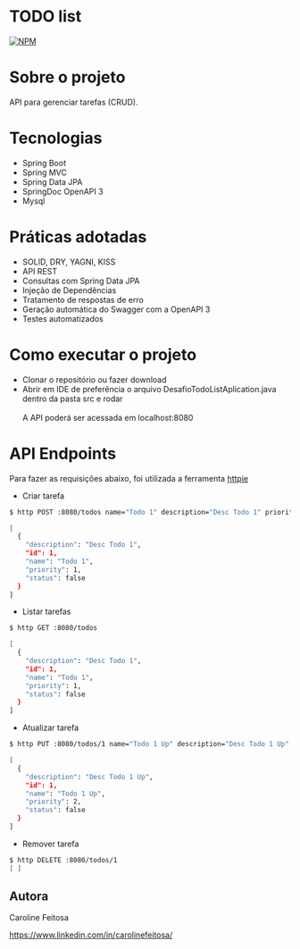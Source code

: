 # TODO list
[![NPM](https://img.shields.io/npm/l/react)](https://github.com/Anna-Caroline/api-todolist/blob/main/LICENSE) 

# Sobre o projeto
API para gerenciar tarefas (CRUD).

# Tecnologias
- Spring Boot
- Spring MVC
- Spring Data JPA
- SpringDoc OpenAPI 3
- Mysql


# Práticas adotadas
- SOLID, DRY, YAGNI, KISS
- API REST
- Consultas com Spring Data JPA
- Injeção de Dependências
- Tratamento de respostas de erro 
- Geração automática do Swagger com a OpenAPI 3
- Testes automatizados

# Como executar o projeto
- Clonar o repositório ou fazer download
- Abrir em IDE de preferência o arquivo DesafioTodoListAplication.java dentro da pasta src e rodar
<br> <br>A API poderá ser acessada em localhost:8080

# API Endpoints
Para fazer as requisições abaixo, foi utilizada a ferramenta [httpie](https://httpie.io/)

- Criar tarefa
```bash
$ http POST :8080/todos name="Todo 1" description="Desc Todo 1" priority=1

[
  {
    "description": "Desc Todo 1",
    "id": 1,
    "name": "Todo 1",
    "priority": 1,
    "status": false
  }
]
```
- Listar tarefas
```bash
$ http GET :8080/todos

[
  {
    "description": "Desc Todo 1",
    "id": 1,
    "name": "Todo 1",
    "priority": 1,
    "status": false
  }
]

```
- Atualizar tarefa

```bash
$ http PUT :8080/todos/1 name="Todo 1 Up" description="Desc Todo 1 Up" priority=2

[
  {
    "description": "Desc Todo 1 Up",
    "id": 1,
    "name": "Todo 1 Up",
    "priority": 2,
    "status": false
  }
]
```
- Remover tarefa
```bash
$ http DELETE :8080/todos/1
[ ]
```

## Autora

Caroline Feitosa 

https://www.linkedin.com/in/carolinefeitosa/
